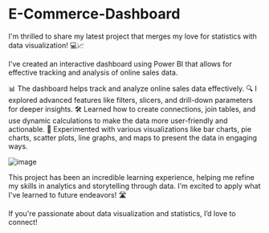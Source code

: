 # E-Commerce-Dashboard

I'm thrilled to share my latest project that merges my love for statistics with data visualization!  💻📈

I've created an interactive dashboard using Power BI that allows for effective tracking and analysis of online sales data.

📊 The dashboard helps track and analyze online sales data effectively.
🔍 I explored advanced features like filters, slicers, and drill-down parameters for deeper insights.
🛠️ Learned how to create connections, join tables, and use dynamic calculations to make the data more user-friendly and actionable.
🎨 Experimented with various visualizations like bar charts, pie charts, scatter plots, line graphs, and maps to present the data in engaging ways.

![image](https://github.com/user-attachments/assets/448ce871-a82f-455c-9d2f-baad3d184b4d)


This project has been an incredible learning experience, helping me refine my skills in analytics and storytelling through data. I'm excited to apply what I've learned to future endeavors! 🛣️ 

If you're passionate about data visualization and statistics, I’d love to connect!
